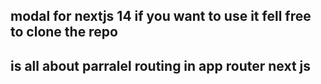 ## modal for nextjs 14 if you want to use it fell free to clone the repo

## is all about parralel routing in app router next js
